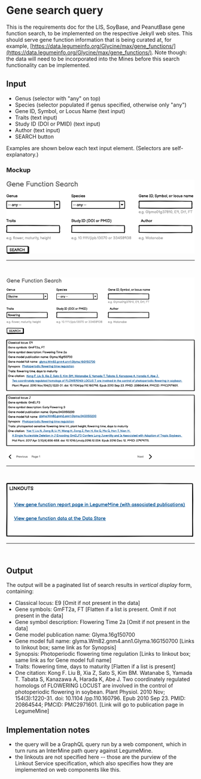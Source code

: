 # Gene search query

This is the requirements doc for the LIS, SoyBase, and PeanutBase gene function search, to be implemented on the respective Jekyll web sites. This should serve gene function information that is being curated at, for example, [https://data.legumeinfo.org/Glycine/max/gene_functions/](https://data.legumeinfo.org/Glycine/max/gene_functions/). Note though: the data will need to be incorporated into the Mines before this search functionality can be implemented.

## Input

- Genus (selector with "any" on top)
- Species (selector populated if genus specified, otherwise only "any")
- Gene ID, Symbol, or Locus Name (text input)
- Traits (text input)
- Study ID (DOI or PMID) (text input)
- Author (text input)
- SEARCH button

Examples are shown below each text input element. (Selectors are self-explanatory.)

### Mockup

![image](Gene_function_search.png)

<hr><br>

![image](Gene_function_search_and_results.png)

<hr><br>

![image](Gene_function_linkouts.png)

<hr><br>

## Output

The output will be a paginated list of search results in *vertical display* form, containing:

- Classical locus: E9  [Omit if not present in the data]
- Gene symbols: GmFT2a, FT  [Flatten if a list is present. Omit if not present in the data]
- Gene symbol description: Flowering Time 2a  [Omit if not present in the data]
- Gene model publication name: Glyma.16g150700
- Gene model full name: glyma.Wm82.gnm4.ann1.Glyma.16G150700  [Links to linkout box; same link as for Synopsis]
- Synopsis: Photoperiodic flowering time regulation  [Links to linkout box; same link as for Gene model full name]
- Traits: flowering time, days to maturity  [Flatten if a list is present]
- One citation: Kong F. Liu B, Xia Z, Sato S, Kim BM. Watanabe S, Yamada T. Tabata S, Kanazawa A, Harada K, Abe J.
    Two coordinately regulated homologs of FLOWERING LOCUST are involved in the control of photoperiodic flowering in soybean.
    Plant Physiol. 2010 Nov; 154(3):1220-31. doi: 10.1104 /pp.110.160796. Epub 2010 Sep 23. PMID: 20864544; PMCID: PMC2971601.
  [Link will go to publication page in LegumeMine]

## Implementation notes

- the query will be a GraphQL query run by a web component, which in turn runs an InterMine path query against LegumeMine.
- the linkouts are not specified here -- those are the purview of the Linkout Service specification, which also specifies how they are implemented on web components like this.

